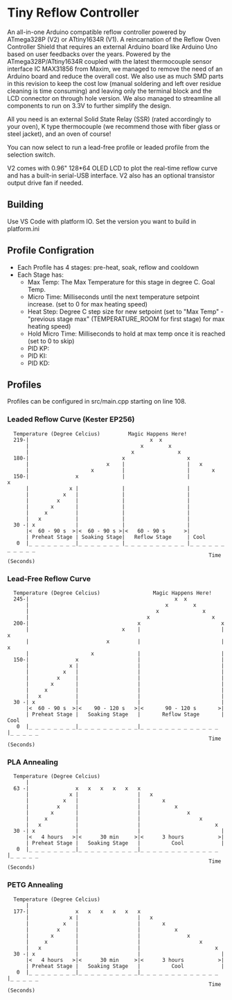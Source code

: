 # Tiny Reflow Controller

An all-in-one Arduino compatible reflow controller powered by ATmega328P (V2) or ATtiny1634R (V1). A reincarnation of the Reflow Oven Controller Shield that requires an external Arduino board like Arduino Uno based on user feedbacks over the years. Powered by the ATmega328P/ATtiny1634R coupled with the latest thermocouple sensor interface IC MAX31856 from Maxim, we managed to remove the need of an Arduino board and reduce the overall cost. We also use as much SMD parts in this revision to keep the cost low (manual soldering and left over residue cleaning is time consuming) and leaving only the terminal block and the LCD connector on through hole version. We also managed to streamline all components to run on 3.3V to further simplify the design. 

All you need is an external Solid State Relay (SSR) (rated accordingly to your oven), K type thermocouple (we recommend those with fiber glass or steel jacket), and an oven of course! 

You can now select to run a lead-free profile or leaded profile from the selection switch. 

V2 comes with 0.96" 128*64 OLED LCD to plot the real-time reflow curve and has a built-in serial-USB interface. V2 also has an optional transistor output drive fan if needed. 

## Building

Use VS Code with platform IO. Set the version you want to build in platform.ini

## Profile Configration

 - Each Profile has 4 stages: pre-heat, soak, reflow and cooldown
 - Each Stage has:
    - Max Temp: The Max Temperature for this stage in degree C. Goal Temp.
    - Micro Time: Milliseconds until the next temperature setpoint increase. (set to 0 for max heating speed)
    - Heat Step: Degree C step size for new setpoint (set to "Max Temp" - "previous stage max" (TEMPERATURE_ROOM for first stage) for max heating speed)
    - Hold Micro Time: Milliseconds to hold at max temp once it is reached (set to 0 to skip)
    - PID KP: 
    - PID KI: 
    - PID KD: 


## Profiles

Profiles can be configured in src/main.cpp starting on line 108.

### Leaded Reflow Curve (Kester EP256)
```
  Temperature (Degree Celcius)         Magic Happens Here!
  219-|                                       x  x
      |                                    x        x
      |                                 x              x
  180-|                              x                    x
      |                         x    |                    |   x
      |                    x         |                    |       x
  150-|               x              |                    |           x
      |             x |              |                    |
      |           x   |              |                    |
      |         x     |              |                    |
      |       x       |              |                    |
      |     x         |              |                    |
      |   x           |              |                    |
  30 -| x             |              |                    |
      |<  60 - 90 s  >|<  60 - 90 s >|<   60 - 90 s      >|
      | Preheat Stage | Soaking Stage|   Reflow Stage     | Cool
   0  |_ _ _ _ _ _ _ _|_ _ _ _ _ _ _ |_ _ _ _ _ _ _ _ _ _ |_ _ _ _ _ _ _ _ _ _ _
                                                                 Time (Seconds)
```

### Lead-Free Reflow Curve
```
  Temperature (Degree Celcius)                 Magic Happens Here!
  245-|                                               x  x
      |                                            x        x
      |                                         x              x
      |                                      x                    x
  200-|                                   x                          x
      |                              x    |                          |   x
      |                         x         |                          |       x
      |                    x              |                          |
  150-|               x                   |                          |
      |             x |                   |                          |
      |           x   |                   |                          |
      |         x     |                   |                          |
      |       x       |                   |                          |
      |     x         |                   |                          |
      |   x           |                   |                          |
  30 -| x             |                   |                          |
      |<  60 - 90 s  >|<    90 - 120 s   >|<       90 - 120 s       >|
      | Preheat Stage |   Soaking Stage   |       Reflow Stage       | Cool
   0  |_ _ _ _ _ _ _ _|_ _ _ _ _ _ _ _ _ _|_ _ _ _ _ _ _ _ _ _ _ _ _ |_ _ _ _ _
                                                                 Time (Seconds)
```

### PLA Annealing
```
  Temperature (Degree Celcius)
      |                                     
  63 -|               x   x   x   x   x   x    
      |             x |                   |   x
      |           x   |                   |       x  
      |         x     |                   |           x
      |       x       |                   |               x
      |     x         |                   |                   x
      |   x           |                   |                        x
  30 -| x             |                   |                          |
      |<   4 hours   >|<      30 min     >|<      3 hours           >|
      | Preheat Stage |   Soaking Stage   |          Cool            |
   0  |_ _ _ _ _ _ _ _|_ _ _ _ _ _ _ _ _ _|_ _ _ _ _ _ _ _ _ _ _ _ _ |_ _ _ _ _
                                                                 Time (Seconds)
```

### PETG Annealing
```
  Temperature (Degree Celcius)
      |                                     
  177-|               x   x   x   x   x   x    
      |             x |                   |   x
      |           x   |                   |       x  
      |         x     |                   |           x
      |       x       |                   |               x
      |     x         |                   |                   x
      |   x           |                   |                        x
  30 -| x             |                   |                          |
      |<   4 hours   >|<      30 min     >|<      3 hours           >|
      | Preheat Stage |   Soaking Stage   |          Cool            |
   0  |_ _ _ _ _ _ _ _|_ _ _ _ _ _ _ _ _ _|_ _ _ _ _ _ _ _ _ _ _ _ _ |_ _ _ _ _
                                                                 Time (Seconds)
```
